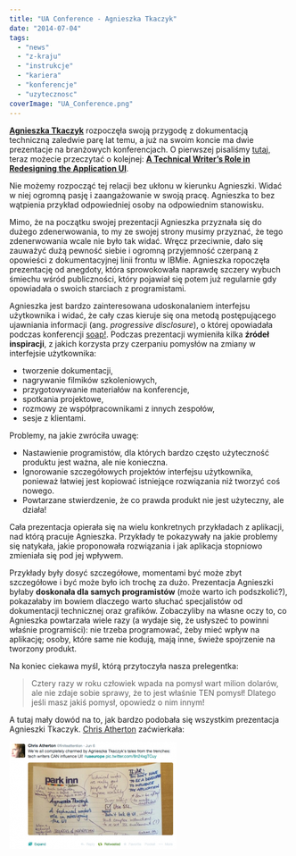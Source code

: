 ```yaml
---
title: "UA Conference - Agnieszka Tkaczyk"
date: "2014-07-04"
tags:
  - "news"
  - "z-kraju"
  - "instrukcje"
  - "kariera"
  - "konferencje"
  - "uzytecznosc"
coverImage: "UA_Conference.png"
---
```


[**Agnieszka Tkaczyk**](http://www.uaeurope.com/conference/speakers.html#tkaczyk) rozpoczęła
swoją przygodę z dokumentacją techniczną zaledwie parę lat temu, a już na swoim
koncie ma dwie prezentacje na branżowych konferencjach. O pierwszej
pisaliśmy [tutaj](http://techwriter.pl/soap-technical-communication-conference-relacja/ "soap! technical communication conference – relacja"),
teraz możecie przeczytać o
kolejnej: [**A Technical Writer’s Role in Redesigning the Application UI**](http://www.uaeurope.com/conference/sessions.html#redesignUI).

Nie możemy rozpocząć tej relacji bez ukłonu w kierunku Agnieszki. Widać w niej
ogromną pasję i zaangażowanie w swoją pracę. Agnieszka to bez wątpienia przykład
odpowiedniej osoby na odpowiednim stanowisku.

Mimo, że na początku swojej prezentacji Agnieszka przyznała się do dużego
zdenerwowania, to my ze swojej strony musimy przyznać, że tego zdenerwowania
wcale nie było tak widać. Wręcz przeciwnie, dało się zauważyć dużą pewność
siebie i ogromną przyjemność czerpaną z opowieści z dokumentacyjnej linii frontu
w IBMie. Agnieszka ropoczęła prezentację od anegdoty, która sprowokowała
naprawdę szczery wybuch śmiechu wśród publiczności, który pojawiał się potem już
regularnie gdy opowiadała o swoich starciach z programistami.

Agnieszka jest bardzo zainteresowana udoskonalaniem interfejsu użytkownika i
widać, że cały czas kieruje się ona metodą postępującego ujawniania informacji
(ang. _progressive disclosure_), o której opowiadała podczas konferencji
[soap!](http://techwriter.pl/soap-technical-communication-conference-relacja/).
Podczas prezentacji wymieniła kilka **źródeł inspiracji**, z jakich korzysta
przy czerpaniu pomysłów na zmiany w interfejsie użytkownika:

- tworzenie dokumentacji,
- nagrywanie filmików szkoleniowych,
- przygotowywanie materiałów na konferencje,
- spotkania projektowe,
- rozmowy ze współpracownikami z innych zespołów,
- sesje z klientami.

Problemy, na jakie zwróciła uwagę:

- Nastawienie programistów, dla których bardzo często użyteczność produktu jest
  ważna, ale nie konieczna.
- Ignorowanie szczegółowych projektów interfejsu użytkownika, ponieważ łatwiej
  jest kopiować istniejące rozwiązania niż tworzyć coś nowego.
- Powtarzane stwierdzenie, że co prawda produkt nie jest użyteczny, ale działa!

Cała prezentacja opierała się na wielu konkretnych przykładach z aplikacji, nad
którą pracuje Agnieszka. Przykłady te pokazywały na jakie problemy się natykała,
jakie proponowała rozwiązania i jak aplikacja stopniowo zmieniała się pod jej
wpływem.

Przykłady były dosyć szczegółowe, momentami być może zbyt szczegółowe i być może
było ich trochę za dużo. Prezentacja Agnieszki byłaby **doskonała dla samych
programistów** (może warto ich podszkolić?), pokazałaby im bowiem dlaczego warto
słuchać specjalistów od dokumentacji technicznej oraz grafików. Zobaczyliby na
własne oczy to, co Agnieszka powtarzała wiele razy (a wydaje się, że usłyszeć to
powinni właśnie programiści): nie trzeba programować, żeby mieć wpływ na
aplikację; osoby, które same nie kodują, mają inne, świeże spojrzenie na
tworzony produkt.

Na koniec ciekawa myśl, którą przytoczyła nasza prelegentka:

> Cztery razy w roku człowiek wpada na pomysł wart milion dolarów, ale nie zdaje
> sobie sprawy, że to jest właśnie TEN pomysł! Dlatego jeśli masz jakiś pomysł,
> opowiedz o nim innym!

A tutaj mały dowód na to, jak bardzo podobała się wszystkim prezentacja
Agnieszki Tkaczyk.
[Chris Atherton](http://www.uaeurope.com/conference/speakers.html#atherton)
zaćwierkała:

[![Chris_Atherton_Twitter](images/Chris_Atherton_Twitter-300x192.png)](http://techwriter.pl/wp-content/uploads/2014/07/Chris_Atherton_Twitter.png)
